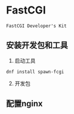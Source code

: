 # FastCGI

	FastCGI Developer's Kit

## 安装开发包和工具
1. 启动工具
```shell
dnf install spawn-fcgi
```
2. 开发包

## 配置nginx